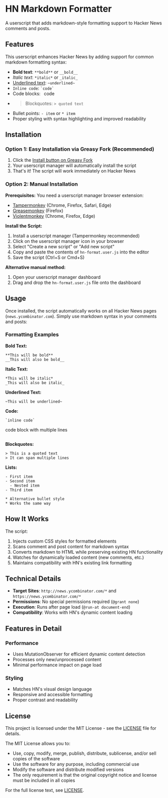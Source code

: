 # HN Markdown Formatter

A userscript that adds markdown-style formatting support to Hacker News comments and posts.

## Features

This userscript enhances Hacker News by adding support for common markdown formatting syntax:

- **Bold text**: `**bold**` or `__bold__`
- *Italic text*: `*italic*` or `_italic_`
- <u>Underlined text</u>: `~underlined~`
- `Inline code`: `` `code` ``
- Code blocks: ``` ```code``` ```
- > Blockquotes: `> quoted text`
- Bullet points: `- item` or `* item`
- Proper styling with syntax highlighting and improved readability

## Installation

### Option 1: Easy Installation via Greasy Fork (Recommended)
1. Click the [Install button on Greasy Fork](https://greasyfork.org/en/scripts/547665-hn-markdown-formatter)
2. Your userscript manager will automatically install the script
3. That's it! The script will work immediately on Hacker News

### Option 2: Manual Installation
**Prerequisites:**
You need a userscript manager browser extension:
- [Tampermonkey](https://www.tampermonkey.net/) (Chrome, Firefox, Safari, Edge)
- [Greasemonkey](https://www.greasespot.net/) (Firefox)
- [Violentmonkey](https://violentmonkey.github.io/) (Chrome, Firefox, Edge)

**Install the Script:**
1. Install a userscript manager (Tampermonkey recommended)
2. Click on the userscript manager icon in your browser
3. Select "Create a new script" or "Add new script"
4. Copy and paste the contents of `hn-format.user.js` into the editor
5. Save the script (Ctrl+S or Cmd+S)

**Alternative manual method:**
1. Open your userscript manager dashboard
2. Drag and drop the `hn-format.user.js` file onto the dashboard

## Usage

Once installed, the script automatically works on all Hacker News pages (`news.ycombinator.com`). Simply use markdown syntax in your comments and posts:

### Formatting Examples

**Bold Text:**
```
**This will be bold**
__This will also be bold__
```

**Italic Text:**
```
*This will be italic*
_This will also be italic_
```

**Underlined Text:**
```
~This will be underlined~
```

**Code:**
```
`inline code`

```
code block
with multiple lines
```
```

**Blockquotes:**
```
> This is a quoted text
> It can span multiple lines
```

**Lists:**
```
- First item
- Second item
  - Nested item
- Third item

* Alternative bullet style
* Works the same way
```

## How It Works

The script:
1. Injects custom CSS styles for formatted elements
2. Scans comment and post content for markdown syntax
3. Converts markdown to HTML while preserving existing HN functionality
4. Watches for dynamically loaded content (new comments, etc.)
5. Maintains compatibility with HN's existing link formatting

## Technical Details

- **Target Sites**: `http://news.ycombinator.com/*` and `https://news.ycombinator.com/*`
- **Permissions**: No special permissions required (`@grant none`)
- **Execution**: Runs after page load (`@run-at document-end`)
- **Compatibility**: Works with HN's dynamic content loading

## Features in Detail

### Performance
- Uses MutationObserver for efficient dynamic content detection
- Processes only new/unprocessed content
- Minimal performance impact on page load

### Styling
- Matches HN's visual design language
- Responsive and accessible formatting
- Proper contrast and readability

## License

This project is licensed under the MIT License - see the [LICENSE](LICENSE) file for details.

The MIT License allows you to:
- Use, copy, modify, merge, publish, distribute, sublicense, and/or sell copies of the software
- Use the software for any purpose, including commercial use
- Modify the software and distribute modified versions
- The only requirement is that the original copyright notice and license must be included in all copies

For the full license text, see [LICENSE](LICENSE).